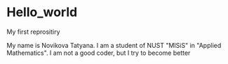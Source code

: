 Hello_world
===========

My first reprositiry

My name is Novikova Tatyana.
I am a student of NUST "MISiS" in "Applied Mathematics".
I am not a good coder, but I try to become better
